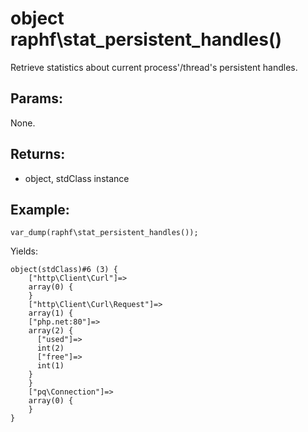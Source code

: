 # object raphf\stat_persistent_handles()

Retrieve statistics about current process'/thread's persistent handles.

## Params:

None.

## Returns:

* object, stdClass instance


## Example:

    var_dump(raphf\stat_persistent_handles());

Yields:

    object(stdClass)#6 (3) {
        ["http\Client\Curl"]=>
        array(0) {
        }
        ["http\Client\Curl\Request"]=>
        array(1) {
        ["php.net:80"]=>
        array(2) {
          ["used"]=>
          int(2)
          ["free"]=>
          int(1)
        }
        }
        ["pq\Connection"]=>
        array(0) {
        }
    }
